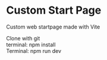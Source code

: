 # Custom Start Page

Custom web startpage made with Vite

Clone with git  
terminal: npm install  
Terminal: npm run dev
